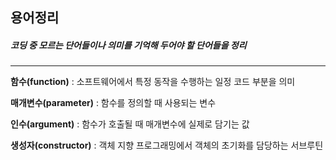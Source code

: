 ## 용어정리 
##### 코딩 중 모르는 단어들이나 의미를 기억해 두어야 할 단어들을 정리
* * *

**함수(function)** : 소프트웨어에서 특정 동작을 수행하는 일정 코드 부분을 의미

**매개변수(parameter)** : 함수를 정의할 때 사용되는 변수

**인수(argument)** : 함수가 호출될 때 매개변수에 실제로 담기는 값 

**생성자(constructor)** : 객체 지향 프로그래밍에서 객체의 초기화를 담당하는 서브루틴